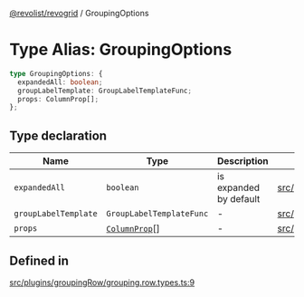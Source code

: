 [@revolist/revogrid](README.md) / GroupingOptions

# Type Alias: GroupingOptions

```ts
type GroupingOptions: {
  expandedAll: boolean;
  groupLabelTemplate: GroupLabelTemplateFunc;
  props: ColumnProp[];
};
```

## Type declaration

| Name | Type | Description | Defined in |
| ------ | ------ | ------ | ------ |
| `expandedAll` | `boolean` | is expanded by default | [src/plugins/groupingRow/grouping.row.types.ts:13](https://github.com/revolist/revogrid/blob/65763a3c3cbba79c84cbcd4109976d8fec48b078/src/plugins/groupingRow/grouping.row.types.ts#L13) |
| `groupLabelTemplate` | `GroupLabelTemplateFunc` | - | [src/plugins/groupingRow/grouping.row.types.ts:15](https://github.com/revolist/revogrid/blob/65763a3c3cbba79c84cbcd4109976d8fec48b078/src/plugins/groupingRow/grouping.row.types.ts#L15) |
| `props` | [`ColumnProp`](TypeAlias.ColumnProp.md)[] | - | [src/plugins/groupingRow/grouping.row.types.ts:11](https://github.com/revolist/revogrid/blob/65763a3c3cbba79c84cbcd4109976d8fec48b078/src/plugins/groupingRow/grouping.row.types.ts#L11) |

## Defined in

[src/plugins/groupingRow/grouping.row.types.ts:9](https://github.com/revolist/revogrid/blob/65763a3c3cbba79c84cbcd4109976d8fec48b078/src/plugins/groupingRow/grouping.row.types.ts#L9)
